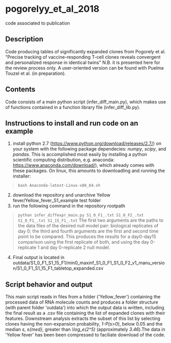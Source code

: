 # pogorelyy_et_al_2018
code associated to publication

## Description
Code producing tables of significantly expanded clones from Pogorely et al. "Precise tracking of vaccine-responding T-cell clones reveals convergent and personalized response in identical twins" 
N.B. it is presented here for the review process only. A user-oriented version can be found with Puelma Touzel et al. (in preparation).

## Contents
Code consists of a main python script (infer_diff_main.py), which makes use of functions contained in a function library file (infer_diff_lib.py). 

## Instructions to install and run code on an example
1. install python 2.7 (https://www.python.org/download/releases/2.7/) on your system with the following package dependecies: *numpy*, *scipy*, and *pandas*. This is accomplished most easily by installing a python scientific computing distribution, e.g. anaconda: https://www.anaconda.com/download/), which already comes with these packages. On linux, this amounts to downloadling and running the installer:
> `bash Anaconda-latest-Linux-x86_64.sh`
2. download the repository and unarchive Yellow fever/Yellow_fever_S1_example test folder
3. run the following command in the repository rootpath
> `python infer_diffexpr_main.py S1_0_F1_.txt S1_0_F2_.txt S1_0_F1_.txt S1_15_F1_.txt`
    The first two arguments are the paths to the data files of the desired null model pair: biological replicates of day 0; the third and fourth arguments are the first and second time point to be compared. This produces the results for a day0-day15 comparison using the first replicate of both, and using the day 0-replicate 1 and day 0-replicate 2 null model.
4. Final output is located in outdata/S1_0_F1_S1_15_F1/min0_maxinf_S1_0_F1_S1_0_F2_v1_manu_version/S1_0_F1_S1_15_F1_tabletop_expanded.csv

## Script behavior and output
This main script reads in files from a folder ('Yellow_fever') containing the processed data of RNA molecule counts and produces a folder structure (with parent folder 'outdata') into which the output data is written, including the final result as a .csv file containing the list of expanded clones with their features. Downstream analysis extracts the subset of this list by selecting clones having the non-expansion probability, _1-P(s>0)_, below 0.05 and the median _s_, _s{med}_, greater than _\log_e(2^5)_ (approximately _3.46_).The data in 'Yellow fever' has been been compressed to faciliate download of the code. 
